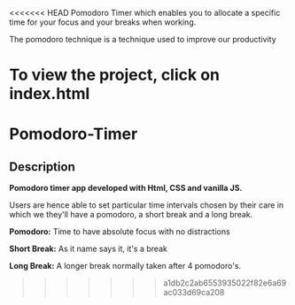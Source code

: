 <<<<<<< HEAD
Pomodoro Timer which enables you to allocate a specific time for your focus and your breaks when working.

The pomodoro technique is a technique used to improve our productivity 

To view the project, click on index.html
=======
# Pomodoro-Timer

## Description

**Pomodoro timer app developed with Html, CSS and vanilla JS.**


Users are hence able to set particular time intervals chosen by their care in which we they'll  have a pomodoro, a short break and a long break.


**Pomodoro:** Time to have absolute focus with no distractions

**Short Break:** As it name says it, it's a break

**Long Break:** A longer break normally taken after 4 pomodoro's.

>>>>>>> a1db2c2ab6553935022f82e6a69ac033d69ca208

